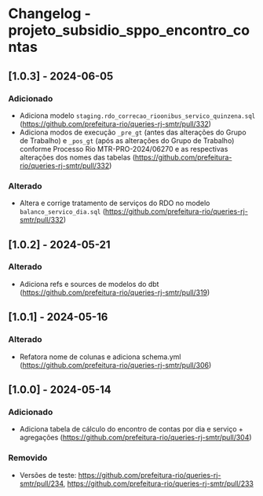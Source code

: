 # Changelog - projeto_subsidio_sppo_encontro_contas

## [1.0.3] - 2024-06-05

### Adicionado

- Adiciona modelo `staging.rdo_correcao_rioonibus_servico_quinzena.sql` (https://github.com/prefeitura-rio/queries-rj-smtr/pull/332)
- Adiciona modos de execução `_pre_gt` (antes das alterações do Grupo de Trabalho) e `_pos_gt` (após as alterações do Grupo de Trabalho) conforme Processo Rio MTR-PRO-2024/06270 e as respectivas alterações dos nomes das tabelas (https://github.com/prefeitura-rio/queries-rj-smtr/pull/332)

### Alterado

- Altera e corrige tratamento de serviços do RDO no modelo `balanco_servico_dia.sql` (https://github.com/prefeitura-rio/queries-rj-smtr/pull/332)

## [1.0.2] - 2024-05-21

### Alterado

- Adiciona refs e sources de modelos do dbt (https://github.com/prefeitura-rio/queries-rj-smtr/pull/319)

## [1.0.1] - 2024-05-16

### Alterado

- Refatora nome de colunas e adiciona schema.yml (https://github.com/prefeitura-rio/queries-rj-smtr/pull/306)

## [1.0.0] - 2024-05-14

### Adicionado

- Adiciona tabela de cálculo do encontro de contas por dia e serviço + agregações (https://github.com/prefeitura-rio/queries-rj-smtr/pull/304)

### Removido
- Versões de teste: https://github.com/prefeitura-rio/queries-rj-smtr/pull/234, https://github.com/prefeitura-rio/queries-rj-smtr/pull/233
